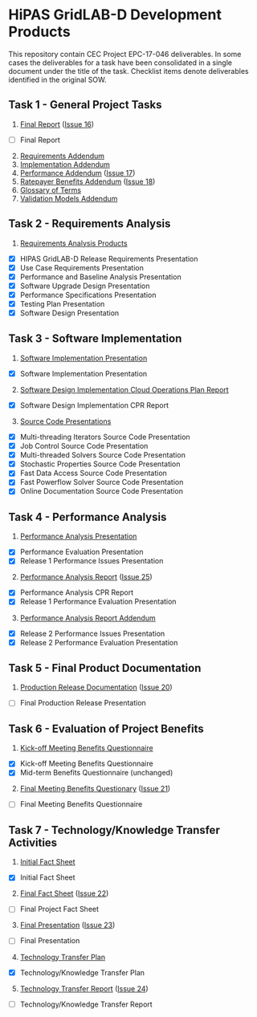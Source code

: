 # HiPAS GridLAB-D Development Products

This repository contain CEC Project EPC-17-046 deliverables. In some cases the deliverables for a task have been consolidated in a single document under the title of the task. Checklist items denote deliverables identified in the original SOW.

## Task 1 - General Project Tasks
1. [Final Report](Task%201.1%20%20-%20Final%20Report.pdf) ([Issue 16](/../../issues/16))
- [ ] Final Report
2. [Requirements Addendum](Task%201.2%20-%20Requirements%20Addendum.pdf)
3. [Implementation Addendum](Task%201.3%20-%20Implementation%20Addendum.pdf)
4. [Performance Addendum](Task%201.4%20-%20Performance%20Addendum.pdf) ([Issue 17](/../../issues/17))
5. [Ratepayer Benefits Addendum](Task%201.5%20-%20Ratepayer%20Benefits%20Addendum.pdf) ([Issue 18](/../../issues/18))
6. [Glossary of Terms](Task%201.6%20-%20Glossary%20of%20Terms.pdf)
7. [Validation Models Addendum](Task%201.7%20-%20Validation%20Models%20Addendum.pdf)

## Task 2 - Requirements Analysis
1. [Requirements Analysis Products](Task%202.1%20-%20Requirements%20Analysis%20Products.pdf)
- [x] HIPAS GridLAB-D Release Requirements Presentation
- [x] Use Case Requirements Presentation
- [x] Performance and Baseline Analysis Presentation
- [x] Software Upgrade Design Presentation
- [x] Performance Specifications Presentation
- [x] Testing Plan Presentation
- [x] Software Design Presentation

## Task 3 - Software Implementation
1. [Software Implementation Presentation](Task%203.1%20-%20Software%20Implementation%20Presentation.pdf)
  - [x] Software Implementation Presentation
2. [Software Design Implementation Cloud Operations Plan Report](Task%203.2%20-%20Software%20Design%20Implementation%20Cloud%20Operations%20Plan%20Report.pdf)
  - [x] Software Design Implementation CPR Report
3. [Source Code Presentations](Task%203.3%20-%20Source%20code%20presentations.pdf)
  - [x] Multi-threading Iterators Source Code Presentation
  - [x] Job Control Source Code Presentation
  - [x] Multi-threaded Solvers Source Code Presentation
  - [x] Stochastic Properties Source Code Presentation
  - [x] Fast Data Access Source Code Presentation
  - [x] Fast Powerflow Solver Source Code Presentation
  - [x] Online Documentation Source Code Presentation

## Task 4 - Performance Analysis
1. [Performance Analysis Presentation](Task%204.1%20-%20Performance%20Analysis%20Presentation.pdf)
  - [x] Performance Evaluation Presentation 
  - [x] Release 1 Performance Issues Presentation
2. [Performance Analysis Report](Task%204.2%20-%20Performance%20Analysis%20Report.pdf) ([Issue 25](/../../issues/25))
  - [x] Performance Analysis CPR Report
  - [x] Release 1 Performance Evaluation Presentation
3. [Performance Analysis Report Addendum](Task%204.3%20-%20Performance%20Analysis%20Report%20Addendum.pdf)
  - [x] Release 2 Performance Issues Presentation
  - [x] Release 2 Performance Evaluation Presentation

## Task 5 - Final Product Documentation
1. [Production Release Documentation](Task%205.1%20-%20Production%20Release%20Documentation.pdf) ([Issue 20](/../../issues/20))
  - [ ] Final Production Release Presentation

## Task 6 - Evaluation of Project Benefits
1. [Kick-off Meeting Benefits Questionnaire](Task%206.1%20-%20Kick-off%20Meeting%20Benefits%20Questionnaire.pdf)
  - [x] Kick-off Meeting Benefits Questionnaire 
  - [x] Mid-term Benefits Questionnaire (unchanged)
2. [Final Meeting Benefits Questionary](Task%206.2%20-%20Final%20Meeting%20Benefits%20Questionaire.pdf) ([Issue 21](/../../issues/21))
  - [ ] Final Meeting Benefits Questionnaire

## Task 7 - Technology/Knowledge Transfer Activities
1. [Initial Fact Sheet](Task%207.1%20-%20Initial%20Fact%20Sheet.pdf)
  - [x] Initial Fact Sheet
2. [Final Fact Sheet](Task%207.2%20-%20Final%20Fact%20Sheet.pdf) ([Issue 22](/../../issues/22))
  - [ ] Final Project Fact Sheet
3. [Final Presentation](Task%207.3%200%20Final%20Presentation.pdf) ([Issue 23](/../../issues/23))
  - [ ] Final Presentation
4. [Technology Transfer Plan](Task%207.4%20-%20Technology%20Transfer%20Plan.pdf)
  - [x] Technology/Knowledge Transfer Plan
5. [Technology Transfer Report](Task%207.5%20-%20Technology%20Transfer%20Report.pdf) ([Issue 24](/../../issues/24))
  - [ ] Technology/Knowledge Transfer Report
